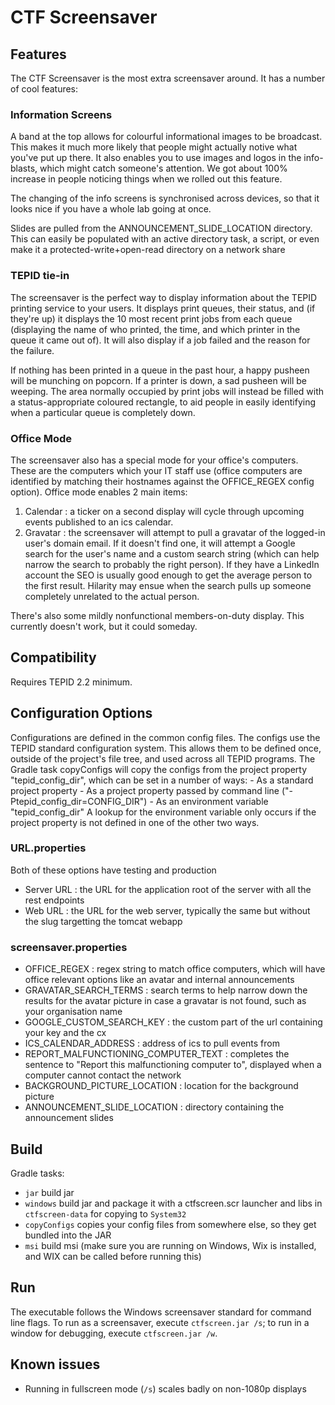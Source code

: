# CTF Screensaver

## Features
The CTF Screensaver is the most extra screensaver around. It has a number of cool features:

### Information Screens 
A band at the top allows for colourful informational images to be broadcast. This makes it much more likely that people might actually notive what you've put up there. It also enables you to use images and logos in the info-blasts, which might catch someone's attention. We got about 100% increase in people noticing things when we rolled out this feature.

The changing of the info screens is synchronised across devices, so that it looks nice if you have a whole lab going at once.

Slides are pulled from the ANNOUNCEMENT_SLIDE_LOCATION directory. This can easily be populated with an active directory task, a script, or even make it a protected-write+open-read directory on a network share

### TEPID tie-in
The screensaver is the perfect way to display information about the TEPID printing service to your users. It displays print queues, their status, and (if they're up) it displays the 10 most recent print jobs from each queue (displaying the name of who printed, the time, and which printer in the queue it came out of). It will also display if a job failed and the reason for the failure. 

If nothing has been printed in a queue in the past hour, a happy pusheen will be munching on popcorn. If a printer is down, a sad pusheen will be weeping. The area normally occupied by print jobs will instead be filled with a status-appropriate coloured rectangle, to aid people in easily identifying when a particular queue is completely down.

### Office Mode
The screensaver also has a special mode for your office's computers. These are the computers which your IT staff use (office computers are identified by matching their hostnames against the OFFICE_REGEX config option). Office mode enables 2 main items:
1. Calendar : a ticker on a second display will cycle through upcoming events published to an ics calendar.
1. Gravatar : the screensaver will attempt to pull a gravatar of the logged-in user's domain email. If it doesn't find one, it will attempt a Google search for the user's name and a custom search string (which can help narrow the search to probably the right person). If they have a LinkedIn account the SEO is usually good enough to get the average person to the first result. Hilarity may ensue when the search pulls up someone completely unrelated to the actual person.

There's also some mildly nonfunctional members-on-duty display. This currently doesn't work, but it could someday.

## Compatibility

Requires TEPID 2.2 minimum.

## Configuration Options
Configurations are defined in the common config files. The configs use the TEPID standard configuration system. This allows them to be defined once, outside of the project's file tree, and used across all TEPID programs. The Gradle task copyConfigs will copy the configs from the project property "tepid_config_dir", which can be set in a number of ways:
    - As a standard project property
    - As a project property passed by command line ("-Ptepid_config_dir=CONFIG_DIR")
    - As an environment variable "tepid_config_dir"
A lookup for the environment variable only occurs if the project property is not defined in one of the other two ways.

### URL.properties
Both of these options have testing and production
- Server URL : the URL for the application root of the server with all the rest endpoints
- Web URL : the URL for the web server, typically the same but without the slug targetting the tomcat webapp

### screensaver.properties
- OFFICE_REGEX : regex string to match office computers, which will have office relevant options like an avatar and internal announcements
- GRAVATAR_SEARCH_TERMS : search terms to help narrow down the results for the avatar picture in case a gravatar is not found, such as your organisation name
- GOOGLE_CUSTOM_SEARCH_KEY : the custom part of the url containing your key and the cx
- ICS_CALENDAR_ADDRESS : address of ics to pull events from
- REPORT_MALFUNCTIONING_COMPUTER_TEXT : completes the sentence to "Report this malfunctioning computer to", displayed when a computer cannot contact the network
- BACKGROUND_PICTURE_LOCATION : location for the background picture
- ANNOUNCEMENT_SLIDE_LOCATION : directory containing the announcement slides

## Build
Gradle tasks: 
- `jar` build jar
- `windows` build jar and package it with a ctfscreen.scr launcher and libs in `ctfscreen-data` for copying to `System32`
- `copyConfigs` copies your config files from somewhere else, so they get bundled into the JAR
- `msi` build msi (make sure you are running on Windows, Wix is installed, and WIX can be called before running this)

## Run
The executable follows the Windows screensaver standard for command line flags. To run as a screensaver, execute `ctfscreen.jar /s`; to run in a window for debugging, execute `ctfscreen.jar /w`.

## Known issues
- Running in fullscreen mode (`/s`) scales badly on non-1080p displays

